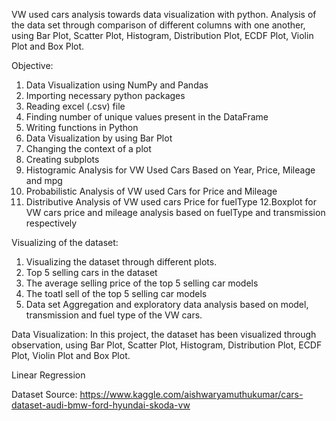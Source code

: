 VW used cars analysis towards data visualization with python. Analysis of the data set through comparison of different columns with one another, using Bar Plot, Scatter Plot, Histogram, Distribution Plot, ECDF Plot, Violin Plot and Box Plot.

Objective:
1. Data Visualization using NumPy and Pandas
2. Importing necessary python packages
3. Reading excel (.csv) file
4. Finding number of unique values present in the DataFrame
5. Writing functions in Python
6. Data Visualization by using Bar Plot
7. Changing the context of a plot
8. Creating subplots
9. Histogramic Analysis for VW Used Cars Based on Year, Price, Mileage and mpg
10. Probabilistic Analysis of VW used Cars for Price and Mileage
11. Distributive Analysis of VW used cars Price for fuelType 
12.Boxplot for VW cars price and mileage analysis based on fuelType and transmission respectively


Visualizing of the dataset:
1. Visualizing the dataset through different plots.
2. Top 5 selling cars in the dataset
3. The average selling price of the top 5 selling car models
4. The toatl sell of the top 5 selling car models
5. Data set Aggregation and exploratory data analysis based on model, transmission and fuel type of the VW cars.

Data Visualization: In this project, the dataset has been visualized through observation, using Bar Plot, Scatter Plot, Histogram, Distribution Plot, ECDF Plot, Violin Plot and Box Plot.

Linear Regression

Dataset Source: https://www.kaggle.com/aishwaryamuthukumar/cars-dataset-audi-bmw-ford-hyundai-skoda-vw
